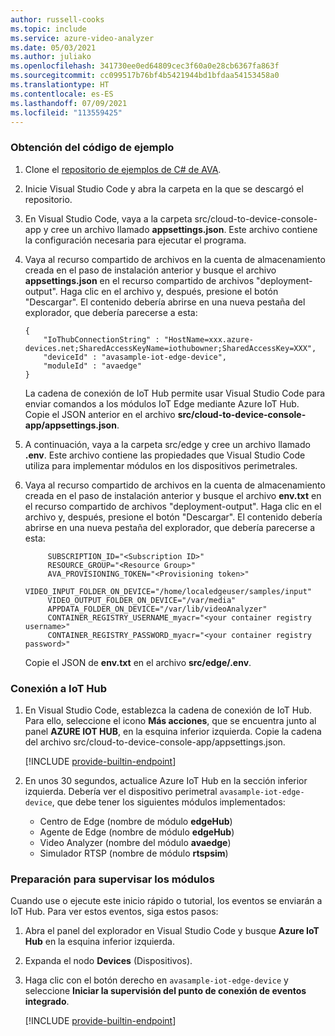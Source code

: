```yaml
---
author: russell-cooks
ms.topic: include
ms.service: azure-video-analyzer
ms.date: 05/03/2021
ms.author: juliako
ms.openlocfilehash: 341730ee0ed64809cec3f60a0e28cb6367fa863f
ms.sourcegitcommit: cc099517b76bf4b5421944bd1bfdaa54153458a0
ms.translationtype: HT
ms.contentlocale: es-ES
ms.lasthandoff: 07/09/2021
ms.locfileid: "113559425"
---
```

### <a name="get-the-sample-code"></a>Obtención del código de ejemplo

1. Clone el [repositorio de ejemplos de C# de AVA](https://github.com/Azure-Samples/video-analyzer-iot-edge-csharp).
1. Inicie Visual Studio Code y abra la carpeta en la que se descargó el repositorio.
1. En Visual Studio Code, vaya a la carpeta src/cloud-to-device-console-app y cree un archivo llamado **appsettings.json**. Este archivo contiene la configuración necesaria para ejecutar el programa.
1. Vaya al recurso compartido de archivos en la cuenta de almacenamiento creada en el paso de instalación anterior y busque el archivo **appsettings.json** en el recurso compartido de archivos "deployment-output". Haga clic en el archivo y, después, presione el botón "Descargar". El contenido debería abrirse en una nueva pestaña del explorador, que debería parecerse a esta:

   ```
   {
       "IoThubConnectionString" : "HostName=xxx.azure-devices.net;SharedAccessKeyName=iothubowner;SharedAccessKey=XXX",
       "deviceId" : "avasample-iot-edge-device",
       "moduleId" : "avaedge"
   }
   ```

   La cadena de conexión de IoT Hub permite usar Visual Studio Code para enviar comandos a los módulos IoT Edge mediante Azure IoT Hub. Copie el JSON anterior en el archivo **src/cloud-to-device-console-app/appsettings.json**.
1. A continuación, vaya a la carpeta src/edge y cree un archivo llamado **.env**. Este archivo contiene las propiedades que Visual Studio Code utiliza para implementar módulos en los dispositivos perimetrales.
1. Vaya al recurso compartido de archivos en la cuenta de almacenamiento creada en el paso de instalación anterior y busque el archivo **env.txt** en el recurso compartido de archivos "deployment-output". Haga clic en el archivo y, después, presione el botón "Descargar". El contenido debería abrirse en una nueva pestaña del explorador, que debería parecerse a esta:

   ```
        SUBSCRIPTION_ID="<Subscription ID>"
        RESOURCE_GROUP="<Resource Group>"
        AVA_PROVISIONING_TOKEN="<Provisioning token>"
        VIDEO_INPUT_FOLDER_ON_DEVICE="/home/localedgeuser/samples/input"
        VIDEO_OUTPUT_FOLDER_ON_DEVICE="/var/media"
        APPDATA_FOLDER_ON_DEVICE="/var/lib/videoAnalyzer"
        CONTAINER_REGISTRY_USERNAME_myacr="<your container registry username>"
        CONTAINER_REGISTRY_PASSWORD_myacr="<your container registry password>"
   ```

   Copie el JSON de **env.txt** en el archivo **src/edge/.env**.

### <a name="connect-to-the-iot-hub"></a>Conexión a IoT Hub

1. En Visual Studio Code, establezca la cadena de conexión de IoT Hub. Para ello, seleccione el icono **Más acciones**, que se encuentra junto al panel **AZURE IOT HUB**, en la esquina inferior izquierda. Copie la cadena del archivo src/cloud-to-device-console-app/appsettings.json.

    <!-- commenting out the image for now ![Set IoT Hub connection string]()./media/quickstarts/set-iotconnection-string.png-->
    [!INCLUDE [provide-builtin-endpoint](../../common-includes/provide-builtin-endpoint.md)]
1. En unos 30 segundos, actualice Azure IoT Hub en la sección inferior izquierda. Debería ver el dispositivo perimetral `avasample-iot-edge-device`, que debe tener los siguientes módulos implementados:
    - Centro de Edge (nombre de módulo **edgeHub**)
    - Agente de Edge (nombre de módulo **edgeHub**)
    - Video Analyzer (nombre del módulo **avaedge**)
    - Simulador RTSP (nombre de módulo **rtspsim**)

### <a name="prepare-to-monitor-the-modules"></a>Preparación para supervisar los módulos

Cuando use o ejecute este inicio rápido o tutorial, los eventos se enviarán a IoT Hub. Para ver estos eventos, siga estos pasos:

1. Abra el panel del explorador en Visual Studio Code y busque **Azure IoT Hub** en la esquina inferior izquierda.
1. Expanda el nodo **Devices** (Dispositivos).
1. Haga clic con el botón derecho en `avasample-iot-edge-device` y seleccione **Iniciar la supervisión del punto de conexión de eventos integrado**.

    [!INCLUDE [provide-builtin-endpoint](../../common-includes/provide-builtin-endpoint.md)]
